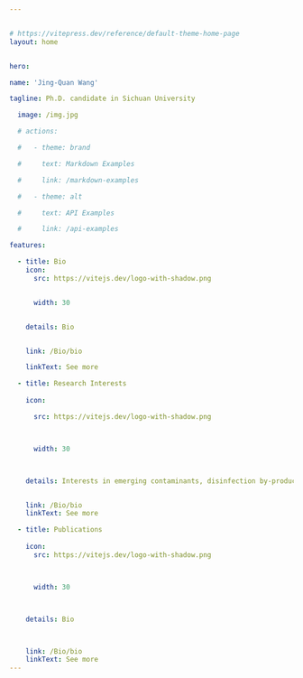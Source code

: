 ```yaml
---


# https://vitepress.dev/reference/default-theme-home-page
layout: home


hero:

name: 'Jing-Quan Wang'

tagline: Ph.D. candidate in Sichuan University

  image: /img.jpg

  # actions:

  #   - theme: brand

  #     text: Markdown Examples

  #     link: /markdown-examples

  #   - theme: alt

  #     text: API Examples

  #     link: /api-examples

features:

  - title: Bio  
    icon:
      src: https://vitejs.dev/logo-with-shadow.png


      width: 30


    details: Bio


    link: /Bio/bio

    linkText: See more

  - title: Research Interests
  
    icon:

      src: https://vitejs.dev/logo-with-shadow.png



      width: 30



    details: Interests in emerging contaminants, disinfection by-products, innovative treatment technology, and high value utilization of carbon dioxide for clean water.


    link: /Bio/bio
    linkText: See more

  - title: Publications
  
    icon:
      src: https://vitejs.dev/logo-with-shadow.png



      width: 30



    details: Bio



    link: /Bio/bio
    linkText: See more
---
```



